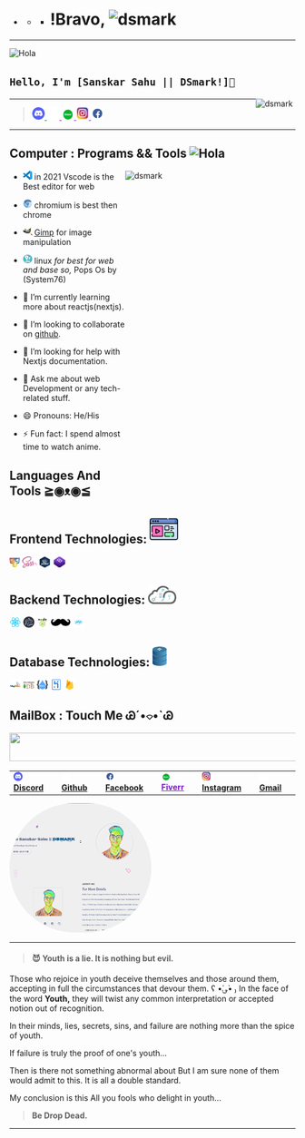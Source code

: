 - - - # !Bravo,  <img alt="dsmark" height="50px" width="70px" src="https://c.tenor.com/P7zWdgA3E2EAAAAi/spunchbob-the-g.gif"></img>

---

<img alt="Hola" height="70px" width="70px" src="https://c.tenor.com/fYg91qBpDdgAAAAi/bongo-cat-transparent.gif"></img>

## `Hello, I'm [Sanskar Sahu || DSmark!]🖕`

 <img alt="dsmark" align="right" height="50px" width="70px" src="https://c.tenor.com/NzrqQHFBVz8AAAAj/kitty-transparent.gif">

---

> <a style="color:green" href="https://discord.gg/cm8KvRrJ"> <img alt="dsmark" width="22px" src="https://github.com/DSDarkMark/DSDarkMark/blob/master/assests/discord.png" /> </a> <a style="color:#761AC3;" href="https://github.com/DSDarkMark"> <img alt="dsmark" width="22px" src="https://github.com/DSDarkMark/DSDarkMark/blob/master/assests/github.png" /> </a> <a style="color:#761AC3;" href="https://www.fiverr.com/dsmark_/be-your-a-dedicated-personal-program"> <img alt="dsmark" width="22px" src="https://github.com/DSDarkMark/DSDarkMark/blob/master/assests/fiverr.png" /> </a> <a style="color:#761AC3;" href="https://www.instagram.com/dsmark_/"> <img alt="dsmark" width="22px" src="https://github.com/DSDarkMark/DSDarkMark/blob/master/assests/instagram.png" /> </a> <a style="color:#761AC3;" href="https://www.facebook.com/dsdark.mark/"> <img alt="dsmark" width="22px" src="https://github.com/DSDarkMark/DSDarkMark/blob/master/assests/facebook.png" /> </a>

---

## Computer : Programs && Tools <img alt="Hola" height="70px" width="70px" src="https://i.gifer.com/3Mfb.gif"></img>

 <img alt="dsmark" align="right" height="600px" width="300px" src="https://c.tenor.com/cXlrPENTVkEAAAAi/chika-dance.gif">

- <img src="https://github.com/DSDarkMark/DSDarkMark/blob/master/assests/vscode.png"     width=16> in 2021 Vscode is the Best editor for web
- <img src="https://github.com/DSDarkMark/DSDarkMark/blob/master/assests/chromium.png" width=16> chromium is best then chrome
- <img src="https://github.com/DSDarkMark/DSDarkMark/blob/master/assests/gimp.png" width=16> <a href="https://getpaint.net">Gimp</a> for image manipulation
- <img src="https://github.com/DSDarkMark/DSDarkMark/blob/master/assests/popos.png" width=16> linux <i> for best for web and base so,</i> Pops Os by (System76)

- 🌱 I’m currently learning more about reactjs(nextjs).
- 👯 I’m looking to collaborate on [github](https://github.com/DSDarkMark/project_short "DSmark Project").
- 🤔 I’m looking for help with Nextjs documentation.
- 💬 Ask me about web Development or any tech-related stuff.
- 😄 Pronouns: He/His
- ⚡ Fun fact: I spend almost time to watch anime.

## Languages And Tools ≧◉ᴥ◉≦

## Frontend Technologies: <img src="https://github.com/DSDarkMark/DSDarkMark/blob/master/assests/front-end.png" width=50>

<img height="20" src="https://github.com/DSDarkMark/DSDarkMark/blob/master/assests/html-css-js.png">  <img height="20" src="https://github.com/DSDarkMark/DSDarkMark/blob/master/assests/sass.png"> <img height="20" src="https://github.com/DSDarkMark/DSDarkMark/blob/master/assests/jquery.png">  <img height="20" src="https://github.com/DSDarkMark/DSDarkMark/blob/master/assests/bootstrap.png">

## Backend Technologies: <img src="https://github.com/DSDarkMark/DSDarkMark/blob/master/assests/backend.png" width=50>

<img height="20" src="https://github.com/DSDarkMark/DSDarkMark/blob/master/assests/reactjs.png"> <img height="20" src="https://github.com/DSDarkMark/DSDarkMark/blob/master/assests/nextjs.png">  <img height="20" src="https://github.com/DSDarkMark/DSDarkMark/blob/master/assests/nodejs.png"> <img height="20" src="https://github.com/DSDarkMark/DSDarkMark/blob/master/assests/handlebars.png">  <img height="20" src="https://github.com/DSDarkMark/DSDarkMark/blob/master/assests/php.png">

## Database Technologies: <img src="https://github.com/DSDarkMark/DSDarkMark/blob/master/assests/db.png" width=25>

<img height="20" src="https://github.com/DSDarkMark/DSDarkMark/blob/master/assests/sql.png"> <img height="20" src="https://github.com/DSDarkMark/DSDarkMark/blob/master/assests/mongodb.png">  <img height="20" src="https://github.com/DSDarkMark/DSDarkMark/blob/master/assests/restfullapi.png">  <img height="20" src="https://github.com/DSDarkMark/DSDarkMark/blob/master/assests/heroku.png">  <img height="20" src="https://github.com/DSDarkMark/DSDarkMark/blob/master/assests/firebase.png"> </div>

## MailBox : Touch Me Ꮚˊ•⌔•ˋᏊ

<table>
    <td><img src="https://github.com/DSDarkMark/DSDarkMark/blob/master/assests/discord.png" width=16> <a href="https://discord.com/users/387692962043265034"><b>Discord</b></a></td>
    <td><img src="https://github.com/DSDarkMark/DSDarkMark/blob/master/assests/github.png" width=16> <a href="https://github.com/DSDarkMark"><b>Github</b></a></td>
    <td><img src="https://github.com/DSDarkMark/DSDarkMark/blob/master/assests/facebook.png" width=16> <a href="https://www.facebook.com/dsdark.mark/"><b>Facebook</b></a></td>
    <td><img src="https://github.com/DSDarkMark/DSDarkMark/blob/master/assests/fiverr.png" width=16> <a style="color:#761AC3;" href="https://www.fiverr.com/dsmark_/be-your-a-dedicated-personal-program"><b>Fiverr</b></a></td>
     <td><img src="https://github.com/DSDarkMark/DSDarkMark/blob/master/assests/instagram.png" width=16> <a href="https://www.instagram.com/dsmark_/"><b>Instagram</b></a></td>
      <td><img src="https://github.com/DSDarkMark/DSDarkMark/blob/master/assests/github.png" width=16> <a href="https://github.com/DSDarkMark"><b>Gmail</b></a></td>
		<img src="https://c.tenor.com/krAuys364mkAAAAi/ghost-phanton.gif" height="50" width="700"></img>
</table>

<a href="https://github.com/">
 <img style="text-align:center;max-width:250px;border-radius:10rem;" src="https://github.com/DSDarkMark/DSDarkMark/blob/master/assests/profile.png" />
</a>

---

> #### 😈 Youth is a lie. It is nothing but evil.

Those who rejoice in youth deceive themselves and those around them, accepting in full the circumstances that devour them. 
ʕ •́؈•̀ ₎
In the face of the word **Youth,** they will twist any common interpretation or accepted notion out of recognition.

In their minds, lies, secrets, sins, and failure are nothing more than the spice of youth.

If failure is truly the proof of one's youth...

Then is there not something abnormal about But I am sure none of them would admit to this. It is all a double standard.

My conclusion is this All you fools who delight in youth...

> **Be Drop Dead.**

---
